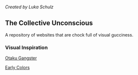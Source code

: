 ###### Created by Luka Schulz
## The Collective Unconscious
A repository of websites that are chock full of visual gucciness.

### Visual Inspiration
[Otaku Gangster](http://otakugangsta.com/ "Otaku Gangster")

[Early Colors](http://earlycolors.tumblr.com/ "Early Colors")
